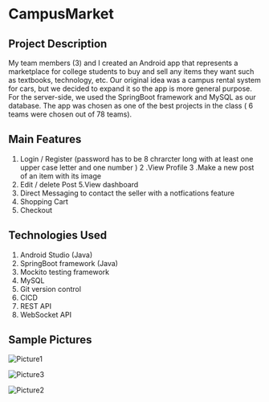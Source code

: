 # CampusMarket

## Project Description

My team members (3) and I created an Android app that represents a marketplace for college students to buy and sell any items they want such as textbooks, technology, etc. Our original idea was a campus rental system for cars, but we decided to expand it so the app is more general purpose. For the server-side, we used the SpringBoot framework and MySQL as our database.  The app was chosen as one of the best projects in the class ( 6 teams were chosen out of 78 teams). 


## Main Features

1. Login / Register (password has to be 8 chrarcter long with at least one upper case letter and one number )
2 .View Profile
3 .Make a new post of an item with its image
4. Edit / delete Post
5.View dashboard
6. Direct Messaging to contact the seller with a notfications feature
7. Shopping Cart 
8. Checkout 




## Technologies Used

1. Android Studio (Java)
2. SpringBoot framework (Java)
3. Mockito testing framework
4. MySQL
5. Git version control 
6. CICD
7. REST API 
8. WebSocket API


## Sample Pictures 


![Picture1](https://user-images.githubusercontent.com/48340795/71542415-e45f3a00-292b-11ea-812e-56494004bc55.png)

![Picture3](https://user-images.githubusercontent.com/48340795/71542431-0c4e9d80-292c-11ea-8452-26eda6efa5da.png)

![Picture2](https://user-images.githubusercontent.com/48340795/71542432-11135180-292c-11ea-82b7-849fca3eec9d.png)


